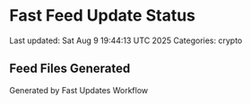 # Fast Feed Update Status
Last updated: Sat Aug  9 19:44:13 UTC 2025
Categories: crypto

## Feed Files Generated

Generated by Fast Updates Workflow
